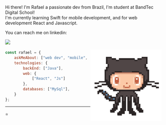 
Hi there! I'm Rafael a passionate dev from Brazil, I'm student at BandTec Digital School! <br>
I'm currently learning Swift for mobile development, and for web development React and Javascript.

You can reach me on linkedin:


<a href="https://www.linkedin.com/in/rafaelholland/" target="_blank"><img src="https://www.vectorico.com/download/social_media/LinkedIn-Icon-Dark.png" width="50"></a>

 <img align='right' src="https://raw.githubusercontent.com/iCharlesZ/FigureBed/master/img/octocat.gif" width="230">

```javascript
const rafael = {
    askMeAbout: ["web dev", "mobile", "tech", "game development","3D Animation"],
    technologies: {
        backEnd: ["Java"],
        web: {
            ["React", "Js"]
        },
        databases: ["MySql"],
    }
};
```
---

⭐️
